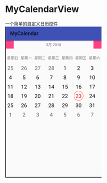 # MyCalendarView
一个简单的自定义日历控件<br> 
![](https://github.com/252830311/MyCalendarView/blob/master/blob/master/assets/screenshot.png)
